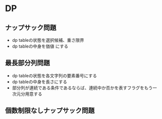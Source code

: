 # DP

## ナップサック問題
* dp tableの状態を選択候補、重さ限界
* dp tableの中身を価値
にする

## 最長部分列問題
* dp tableの状態を各文字列の要素番号にする
* dp tableの中身を長さにする
* 部分列が連続である条件であるならば、連続中か否かを表すフラグをもう一次元分用意する

## 個数制限なしナップサック問題